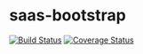 saas-bootstrap
==============

[![Build Status](https://api.travis-ci.org/eusonic/saas-bootstrap.png)](https://travis-ci.org/eusonic/saas-bootstrap)
[![Coverage Status](https://coveralls.io/repos/eusonic/saas-bootstrap/badge.png)](https://coveralls.io/r/eusonic/saas-bootstrap)